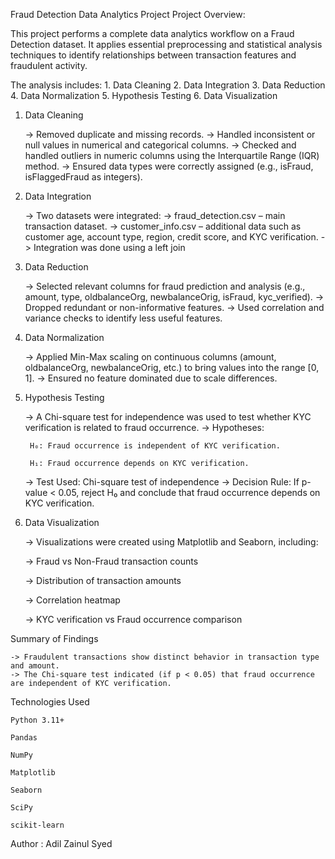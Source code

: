 Fraud Detection Data Analytics Project
Project Overview: 

This project performs a complete data analytics workflow on a Fraud Detection dataset.
It applies essential preprocessing and statistical analysis techniques to identify relationships between transaction features and fraudulent activity.

The analysis includes:
    1. Data Cleaning
    2. Data Integration
    3. Data Reduction
    4. Data Normalization
    5. Hypothesis Testing
    6. Data Visualization

1. Data Cleaning

    -> Removed duplicate and missing records.
    -> Handled inconsistent or null values in numerical and categorical columns.
    -> Checked and handled outliers in numeric columns using the Interquartile Range (IQR)   method.
    -> Ensured data types were correctly assigned (e.g., isFraud, isFlaggedFraud as integers).

2. Data Integration

    -> Two datasets were integrated:
    -> fraud_detection.csv – main transaction dataset.
    -> customer_info.csv – additional data such as customer age, account type, region, credit score, and KYC verification.
    -> Integration was done using a left join

3. Data Reduction

    -> Selected relevant columns for fraud prediction and analysis (e.g., amount, type, oldbalanceOrg, newbalanceOrig, isFraud, kyc_verified).
    -> Dropped redundant or non-informative features.
    -> Used correlation and variance checks to identify less useful features.

4. Data Normalization

    -> Applied Min-Max scaling on continuous columns (amount, oldbalanceOrg, newbalanceOrig, etc.) to bring values into the range [0, 1].
    -> Ensured no feature dominated due to scale differences.

5. Hypothesis Testing

    -> A Chi-square test for independence was used to test whether KYC verification is related to fraud occurrence.
    -> Hypotheses:

        H₀: Fraud occurrence is independent of KYC verification.

        H₁: Fraud occurrence depends on KYC verification.
    
    -> Test Used: Chi-square test of independence
    -> Decision Rule:
        If p-value < 0.05, reject H₀ and conclude that fraud occurrence depends on KYC verification.

6. Data Visualization

    -> Visualizations were created using Matplotlib and Seaborn, including:

    -> Fraud vs Non-Fraud transaction counts

    -> Distribution of transaction amounts

    -> Correlation heatmap

    -> KYC verification vs Fraud occurrence comparison

Summary of Findings

    -> Fraudulent transactions show distinct behavior in transaction type and amount.
    -> The Chi-square test indicated (if p < 0.05) that fraud occurrence are independent of KYC verification.

Technologies Used

    Python 3.11+

    Pandas

    NumPy

    Matplotlib

    Seaborn

    SciPy

    scikit-learn

Author : Adil Zainul Syed
